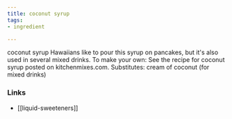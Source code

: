 ```yaml
---
title: coconut syrup
tags:
- ingredient

---
```

coconut syrup Hawaiians like to pour this syrup on pancakes, but it's also used in several mixed drinks. To make your own: See the recipe for coconut syrup posted on kitchenmixes.com. Substitutes: cream of coconut (for mixed drinks)

### Links

* [[liquid-sweeteners]]
